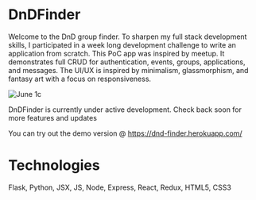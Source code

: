 # DnDFinder
Welcome to the DnD group finder.
To sharpen my full stack development skills, I participated in a week long development challenge to write an application from scratch.
This PoC app was inspired by meetup. It demonstrates full CRUD for authentication, events, groups, applications, and messages.
The UI/UX is inspired by minimalism, glassmorphism, and fantasy art with a focus on responsiveness. 

![June 1c](https://i.imgur.com/d9VSxc7.png)

DnDFinder is currently under active development. Check back soon for more features and updates

You can try out the demo version @
https://dnd-finder.herokuapp.com/

# Technologies 
Flask, Python, JSX, JS, Node, Express, React, Redux, HTML5, CSS3
